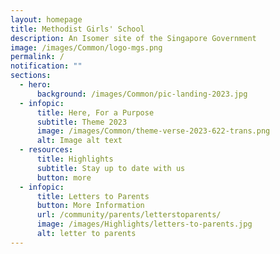 ```yaml
---
layout: homepage
title: Methodist Girls' School
description: An Isomer site of the Singapore Government
image: /images/Common/logo-mgs.png
permalink: /
notification: ""
sections:
  - hero:
      background: /images/Common/pic-landing-2023.jpg
  - infopic:
      title: Here, For a Purpose
      subtitle: Theme 2023
      image: /images/Common/theme-verse-2023-622-trans.png
      alt: Image alt text
  - resources:
      title: Highlights
      subtitle: Stay up to date with us
      button: more
  - infopic:
      title: Letters to Parents
      button: More Information
      url: /community/parents/letterstoparents/
      image: /images/Highlights/letters-to-parents.jpg
      alt: letter to parents
---
```

